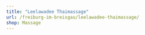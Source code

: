 ```yaml
---
title: "Leelawadee Thaimassage"
url: /freiburg-im-breisgau/leelawadee-thaimassage/
shop: Massage
---
```

